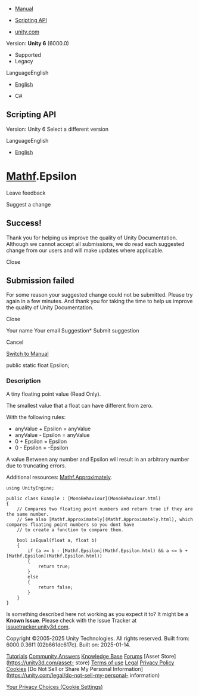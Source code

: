 [ ]()

  * [Manual](../Manual/index.html)
  * [Scripting API](../ScriptReference/index.html)

  * [unity.com](https://unity.com/)

Version: **Unity 6** (6000.0)

  * Supported
  * Legacy

LanguageEnglish

  * [English]()

  * C#

[ ](https://docs.unity3d.com)

## Scripting API

Version: Unity 6 Select a different version

LanguageEnglish

  * [English]()

#  [Mathf](Mathf.html).Epsilon

Leave feedback

Suggest a change

## Success!

Thank you for helping us improve the quality of Unity Documentation. Although
we cannot accept all submissions, we do read each suggested change from our
users and will make updates where applicable.

Close

## Submission failed

For some reason your suggested change could not be submitted. Please <a>try
again</a> in a few minutes. And thank you for taking the time to help us
improve the quality of Unity Documentation.

Close

Your name Your email Suggestion* Submit suggestion

Cancel

[Switch to Manual](../Manual/class-Mathf.html "Go to Mathf Component in the
Manual")

public static float Epsilon;

### Description

A tiny floating point value (Read Only).

The smallest value that a float can have different from zero.  
  
With the following rules:

  * anyValue + Epsilon = anyValue
  * anyValue - Epsilon = anyValue
  * 0 + Epsilon = Epsilon
  * 0 - Epsilon = -Epsilon

A value Between any number and Epsilon will result in an arbitrary number due
to truncating errors.  
  
Additional resources: [Mathf.Approximately](Mathf.Approximately.html).

    
    
    using UnityEngine;  
      
    public class Example : [MonoBehaviour](MonoBehaviour.html)
    {
        // Compares two floating point numbers and return true if they are the same number.
        // See also [Mathf.Approximately](Mathf.Approximately.html), which compares floating point numbers so you dont have
        // to create a function to compare them.  
      
        bool isEqual(float a, float b)
        {
            if (a >= b - [Mathf.Epsilon](Mathf.Epsilon.html) && a <= b + [Mathf.Epsilon](Mathf.Epsilon.html))
            {
                return true;
            }
            else
            {
                return false;
            }
        }
    }
    

Is something described here not working as you expect it to? It might be a
**Known Issue**. Please check with the Issue Tracker at
[issuetracker.unity3d.com](https://issuetracker.unity3d.com).

Copyright ©2005-2025 Unity Technologies. All rights reserved. Built from:
6000.0.36f1 (02b661dc617c). Built on: 2025-01-14.

[Tutorials](https://unity3d.com/learn) [Community
Answers](https://answers.unity3d.com) [Knowledge
Base](https://support.unity3d.com/hc/en-us)
[Forums](https://forum.unity3d.com) [Asset Store](https://unity3d.com/asset-
store) [Terms of use](https://docs.unity3d.com/Manual/TermsOfUse.html)
[Legal](https://unity.com/legal) [Privacy
Policy](https://unity.com/legal/privacy-policy)
[Cookies](https://unity.com/legal/cookie-policy) [Do Not Sell or Share My
Personal Information](https://unity.com/legal/do-not-sell-my-personal-
information)

[Your Privacy Choices (Cookie Settings)](javascript:void\(0\);)

